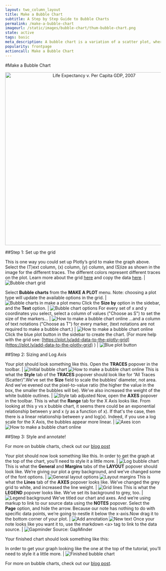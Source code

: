 ```yaml
---
layout: two_column_layout
title: Make a Bubble Chart
subtitle: A Step by Step Guide to Bubble Charts
permalink: /make-a-bubble-chart
imageurl: /static/images/bubble-chart/thum-bubble-chart.png
state: active
tags: basic
meta_description: A bubble chart is a variation of a scatter plot, where each point can have a different radius, representing an extra dimension of data. Learn to make a bubble chart online.
popularity: frontpage
actioncall: Make a Bubble Chart
---
```


#Make a Bubble Chart

<div>
    <a href="https://plot.ly/~cimar/211/" target="_blank" title="Life Expectancy v. Per Capita GDP, 2007" style="display: block; text-align: center;"><img src="https://plot.ly/~cimar/211.png" alt="Life Expectancy v. Per Capita GDP, 2007" style="max-width: 100%;width: 560px;"  width="560" onerror="this.onerror=null;this.src='https://plot.ly/404.png';" /></a>
    <script data-plotly="cimar:211" src="https://plot.ly/embed.js" async></script>
</div>


##Step 1: Set up the grid

This is one way you could set up Plotly’s grid to make the graph above. Select the (T)ext column, (x) column, (y) column, and (S)ize as shown in the image for the different traces. The different colors represent different traces on the plot. Learn more about the grid [here](https://plot.ly/add-data-to-the-plotly-grid) and copy the data [here](https://plot.ly/~cimar/212). | ![Bubble chart grid](/static/images/bubble-chart/bubble-chart-grid.png)

Select **Bubble charts** from the **MAKE A PLOT** menu. Note: choosing a plot type will update the available options in the grid. | ![Bubble charts in make a plot menu](/static/images/bubble-chart/bubble-charts-in-make-a-plot-menu.png)
Click the **Size by** option in the sidebar, and the **Text** option. | ![Bubble chart options](/static/images/bubble-chart/bubble-chart-options.png)
For every set of x and y coordinates you select, select a column of values ("Choose as S") to set the size of the markers&#8230; | ![How to make a bubble chart online](/static/images/bubble-chart/choose-as-s.png)
&#8230;and a column of text notations ("Choose as T") for every marker, (text notations are not required to make a bubble chart.) | ![How to make a bubble chart online](/static/images/bubble-chart/choose-as-t.png)
Click the blue plot button in the sidebar to create the chart.  (For more help with the grid see: [https://plot.ly/add-data-to-the-plotly-grid](https://plot.ly/add-data-to-the-plotly-grid) ) |  ![Blue plot button](/static/images/bubble-chart/blue-plot-button.png)

##Step 2: Sizing and Log Axis

Your plot should look something like this.  Open the **TRACES** popover in the toolbar. |  ![Initial bubble chart](/static/images/bubble-chart/initial-bubble-chart.png) ![How to make a bubble chart online](/static/images/bubble-chart/traces-popover.png)
This is what the **Style** tab of the **TRACES** popover should look like for “All Traces (Scatter)”.We’ve set the **Size** field to scale the bubbles’ diameter, not area. And we’ve evened out the pixel-to-value ratio (the higher the value in the box, the smaller the bubbles will be). We’ve also increased the weight of the white bubble outlines. |  ![Style tab adjusted](/static/images/bubble-chart/style-tab-adjusted.png)
Now, open the **AXES** popover in the toolbar. This is what the **Range** tab for the X Axis looks like. From looking at this y vs x bubble chart, it seems there could be an exponential relationship between y and x (y as a function of x). If that's the case, then there is a linear relationship between y and log(x). Indeed, if you use a log scale for the X Axis, the bubbles appear more linear. |  ![Axes icon](/static/images/bubble-chart/axes-icon.png)  ![How to make a bubble chart online](/static/images/bubble-chart/log-option.png)

##Step 3: Style and annotate!

For more on bubble charts, check out our [blog post](http://blog.plot.ly/post/71637573256/the-power-of-bubble-charts)

Your plot should now look something like this. In order to get the graph at the top of the chart, you’ll need to style it a little more. |  ![Log bubble chart](/static/images/bubble-chart/log-bubble-chart.png)
This is what the **General** and **Margins** tabs of the **LAYOUT** popover should look like. We’re giving our plot a grey background, and we’ve changed some of the font options. |  ![General layout options](/static/images/bubble-chart/general-layout-options.png)  ![Layout margins](/static/images/bubble-chart/layout-margins.png)
This is what the **Lines** tab of the **AXES** popover looks like. We’ve changed the grey grid to white, and increased the line weight. | ![Grid lines](/static/images/bubble-chart/grid-lines.png)
This is what the **LEGEND** popover looks like.  We’ve set its background to grey, too. |  ![Legend background](/static/images/bubble-chart/legend-background.png)
We’ve titled our chart and axes.  And we’re using markup to link to our source data using the **NOTES** popover. Select the **Page** option, and hide the arrow. Because our note has nothing to do with specific data points, we’re going to nestle it below the x-axis.Now drag it to the bottom corner of your plot. |  ![Add annotation](/static/images/bubble-chart/add-annotation.png) ![New text](/static/images/bubble-chart/new-text.png)
Once your note looks like you want it to, use the markdown &lt;a&gt; tag to link to the data source. |  ![Gapminder](/static/images/bubble-chart/gapminder.png) Source: GapMinder

Your finished chart should look something like this:

In order to get your graph looking like the one at the top of the tutorial, you’ll need to style it a little more. |  ![Finished bubble chart](/static/images/bubble-chart/finished-bubble-chart.png)

For more on bubble charts, check out our [blog post](http://blog.plot.ly/post/71637573256/the-power-of-bubble-charts).
